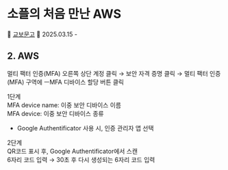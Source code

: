 # 소플의 처음 만난 AWS
🏪 [교보문고](https://product.kyobobook.co.kr/detail/S000214700630)
📖 2025.03.15 - 

## 2. AWS
멀티 팩터 인증(MFA)
오른쪽 상단 계정 클릭 → 보안 자격 증명 클릭 → 멀티 팩터 인증(MFA) 구역에 ㅡMFA 디바이스 할당 버튼 클릭

1단계  
MFA device name: 이중 보안 디바이스 이름  
MFA device: 이중 보안 디바이스 종류  
  * Google Authentificator 사용 시, 인증 관리자 앱 선택

2단계  
QR코드 표시 후, Google Authentificator에서 스캔  
6자리 코드 입력 → 30초 후 다시 생성되는 6자리 코드 입력

